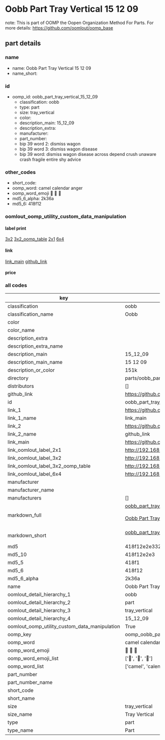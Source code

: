 # Oobb Part Tray Vertical 15 12 09  

note: This is part of OOMP the Oopen Organization Method For Parts. For more details: https://github.com/oomlout/oomp_base

##  part details





### name
* name: Oobb Part Tray Vertical 15 12 09
* name_short: 
### id
* oomp_id: oobb_part_tray_vertical_15_12_09
  * classification: oobb
  * type: part
  * size: tray_vertical
  * color: 
  * description_main: 15_12_09
  * description_extra: 
  * manufacturer: 
  * part_number: 
  * bip 39 word 2: dismiss wagon
  * bip 39 word 3: dismiss wagon disease
  * bip 39 word: dismiss wagon disease across depend crush unaware crash fragile entire shy advice

### other_codes
* short_code: 
* oomp_word: camel calendar anger
* oomp_word_emoji :camel: :calendar: :anger:
* md5_6_alpha: 2k36a
* md5_6: 418f12






### oomlout_oomp_utility_custom_data_manipulation
#### label print
[3x2](http://192.168.1.245:1112/?label=oomp%202k36a)
[3x2_oomp_table](http://192.168.1.107:1112/?label=oomp%202k36a)
[2x1](http://192.168.1.242:1112/?label=oomp%202k36a)
[6x4](http://192.168.1.55:1112/?label=oomp%202k36a)    

#### link

[link_main](https://github.com/oomlout/oomlout_oomp_current_version_messy/tree/main/parts/oobb_part_tray_vertical_15_12_09) [github_link](https://github.com/oomlout/oomlout_oomp_part_src/tree/main/parts/oobb_part_tray_vertical_15_12_09)                             

#### price







### all codes 
| key | value |  
| --- | --- |  
| classification | oobb |  
| classification_name | Oobb |  
| color |  |  
| color_name |  |  
| description_extra |  |  
| description_extra_name |  |  
| description_main | 15_12_09 |  
| description_main_name | 15 12 09 |  
| description_or_color | 151k |  
| directory | parts/oobb_part_tray_vertical_15_12_09 |  
| distributors | [] |  
| github_link | https://github.com/oomlout/oomlout_oomp_part_src/tree/main/parts/oobb_part_tray_vertical_15_12_09 |  
| id | oobb_part_tray_vertical_15_12_09 |  
| link_1 | https://github.com/oomlout/oomlout_oomp_current_version_messy/tree/main/parts/oobb_part_tray_vertical_15_12_09 |  
| link_1_name | link_main |  
| link_2 | https://github.com/oomlout/oomlout_oomp_part_src/tree/main/parts/oobb_part_tray_vertical_15_12_09 |  
| link_2_name | github_link |  
| link_main | https://github.com/oomlout/oomlout_oomp_current_version_messy/tree/main/parts/oobb_part_tray_vertical_15_12_09 |  
| link_oomlout_label_2x1 | http://192.168.1.242:1112/?label=oomp%202k36a |  
| link_oomlout_label_3x2 | http://192.168.1.245:1112/?label=oomp%202k36a |  
| link_oomlout_label_3x2_oomp_table | http://192.168.1.107:1112/?label=oomp%202k36a |  
| link_oomlout_label_6x4 | http://192.168.1.55:1112/?label=oomp%202k36a |  
| manufacturer |  |  
| manufacturer_name |  |  
| manufacturers | [] |  
| markdown_full | [oobb_part_tray_vertical_15_12_09](https://github.com/oomlout/oomlout_oomp_current_version_messy/tree/main/parts/oobb_part_tray_vertical_15_12_09)<br>[](https://github.com/oomlout/oomlout_oomp_current_version_messy/tree/main/parts/oobb_part_tray_vertical_15_12_09)<br>[Oobb Part Tray Vertical 15 12 09](https://github.com/oomlout/oomlout_oomp_current_version_messy/tree/main/parts/oobb_part_tray_vertical_15_12_09)<br><br> |  
| markdown_short | [oobb_part_tray_vertical_15_12_09](https://github.com/oomlout/oomlout_oomp_current_version_messy/tree/main/parts/oobb_part_tray_vertical_15_12_09)<br><br> |  
| md5 | 418f12e2e3327d8cd41d70247e3d91fa |  
| md5_10 | 418f12e2e3 |  
| md5_5 | 418f1 |  
| md5_6 | 418f12 |  
| md5_6_alpha | 2k36a |  
| name | Oobb Part Tray Vertical 15 12 09 |  
| oomlout_detail_hierarchy_1 | oobb |  
| oomlout_detail_hierarchy_2 | part |  
| oomlout_detail_hierarchy_3 | tray_vertical |  
| oomlout_detail_hierarchy_4 | 15_12_09 |  
| oomlout_oomp_utility_custom_data_manipulation | True |  
| oomp_key | oomp_oobb_part_tray_vertical_15_12_09 |  
| oomp_word | camel calendar anger |  
| oomp_word_emoji | :camel: :calendar: :anger: |  
| oomp_word_emoji_list | [':camel:', ':calendar:', ':anger:'] |  
| oomp_word_list | ['camel', 'calendar', 'anger'] |  
| part_number |  |  
| part_number_name |  |  
| short_code |  |  
| short_name |  |  
| size | tray_vertical |  
| size_name | Tray Vertical |  
| type | part |  
| type_name | Part |  
